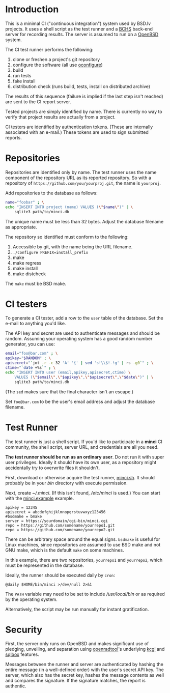# Introduction

This is a minimal CI ("continuous integration") system used by BSD.lv
projects.
It uses a shell script as the test runner and a
[BCHS](https://learnbchs.org) back-end server for recording results.
The server is assumed to run on a [OpenBSD](https://www.openbsd.org) system.

The CI test runner performs the following:

1. clone or freshen a project's git repository
2. configure the software (all use [oconfigure](https://github.com/kristapsdz/oconfigure))
3. build
4. run tests
5. fake install
6. distribution check (runs build, tests, install on distributed archive)

The results of this sequence (failure is implied if the last step isn't
reached) are sent to the CI report server.

Tested projects are simply identified by name.  There is currently no
way to verify that project results are actually from a project.

CI testers are identified by authentication tokens.  (These are
internally associated with an e-mail.)  These tokens are used to sign
submitted reports.

# Repositories

Repositories are identified only by name.  The test runner uses the name
component of the repository URL as its reported repository.  So with a
repository of `https://github.com/you/yourproj.git`, the name is
`yourproj`.

Add repositories to the database as follows:

```sh
name="foobar" ; \
echo "INSERT INTO project (name) VALUES (\"$name\")" | \
	sqlite3 path/to/minci.db
```

The unique name must be less than 32 bytes.  Adjust the database
filename as appropriate.

The repository so identified must conform to the following:

1. Accessible by git, with the name being the URL filename.
2. `./configure PREFIX=install_prefix`
3. make
4. make regress
5. make install
6. make distcheck

The `make` must be BSD make.

# CI testers

To generate a CI tester, add a row to the `user` table of the database.
Set the e-mail to anything you'd like.

The API key and secret are used to authenticate messages and should be
random.  Assuming your operating system has a good random number
generator, you can use:

```sh
email="foo@bar.com" ; \
apikey="$RANDOM" ; \
apisecret="`jot -r -c 32 'A' '{' | sed 's!\\$!-!g' | rs -g0`" ; \
ctime="`date +%s`" ; \
echo "INSERT INTO user (email,apikey,apisecret,ctime) \
	VALUES (\"$email\",\"$apikey\",\"$apisecret\",\"$date\")" | \
	sqlite3 path/to/minci.db
```

(The `sed` makes sure that the final character isn't an escape.)

Set `foo@bar.com` to be the user's email address and adjust the database
filename.

# Test Runner

The test runner is just a shell script.
If you'd like to participate in a **minci** CI community, the shell
script, server URL, and credentials are all you need.

**The test runner should be run as an ordinary user**.  Do not run it
with super user privileges.  Ideally it should have its own user, as a
repository might accidentally try to overwrite files it shouldn't.

First, download or otherwise acquire the test runner,
[minci.sh](minci.sh).  It should probably be in your *bin* directory
with execute permission.

Next, create *~/.minci*.  (If this isn't found, */etc/minci* is used.)
You can start with the [minci.example](minci.example) example.

```
apikey = 12345
apisecret = abcdefghijklmnopqrstuvwxyz123456
#bsdmake = bmake
server = https://yourdomain/cgi-bin/minci.cgi
repo = https://github.com/somename/yourrepo1.git
repo = https://github.com/somename/yourrepo2.git
```

There can be arbitrary space around the equal signs.  `bsdmake` is
useful for Linux machines, since repositories are assumed to use BSD
make and not GNU make, which is the default `make` on some machines.

In this example, there are two repositories, `yourrepo1` and
`yourrepo2`, which must be represented in the database.

Ideally, the runner should be executed daily by `cron`:

```
@daily $HOME/bin/minci >/dev/null 2>&1
```

The `PATH` variable may need to be set to include */usr/local/bin* or as
required by the operating system.

Alternatively, the script may be run manually for instant gratification.

# Security

First, the server only runs on OpenBSD and makes significant use of pledging,
unveiling, and separation using
[openradtool](https://kristaps.bsd.lv/openradtool)'s underlying
[kcgi](https://kristaps.bsd.lv/kcgi) and
[sqlbox](https://kristaps.bsd.lv/sqlbox) features.

Messages between the runner and server are authenticated by hashing the entire
message (in a well-defined order) with the user's secret API key.  The server,
which also has the secret key, hashes the message contents as well and compares
the signature.  If the signature matches, the report is authentic.

